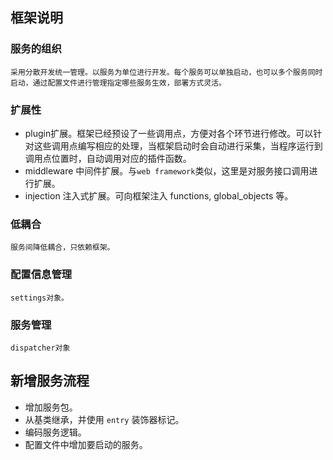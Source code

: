 ## 框架说明

### 服务的组织
    采用分散开发统一管理。以服务为单位进行开发。每个服务可以单独启动，也可以多个服务同时启动，通过配置文件进行管理指定哪些服务生效，部署方式灵活。
    
### 扩展性
- plugin扩展。框架已经预设了一些调用点，方便对各个环节进行修改。可以针对这些调用点编写相应的处理，当框架启动时会自动进行采集，当程序运行到调用点位置时，自动调用对应的插件函数。
- middleware 中间件扩展。与`web framework`类似，这里是对服务接口调用进行扩展。
- injection 注入式扩展。可向框架注入 functions, global_objects 等。

### 低耦合
    服务间降低耦合，只依赖框架。

### 配置信息管理
    settings对象。

### 服务管理
    dispatcher对象

## 新增服务流程
- 增加服务包。
- 从基类继承，并使用 `entry` 装饰器标记。
- 编码服务逻辑。
- 配置文件中增加要启动的服务。

